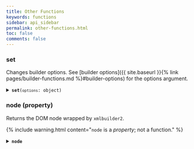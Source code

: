 ```yaml
---
title: Other Functions
keywords: functions
sidebar: api_sidebar
permalink: other-functions.html
toc: false
comments: false
---
```


### set

Changes builder options. See [builder options]({{ site.baseurl }}{% link pages/builder-functions.md %}#builder-options)
for the options argument.

<details markdown="1">
<summary><code><strong>set</strong>(<code>options</code>: object)</code></summary>
<br/>

* `options` - builder options
</details>


### node (property)

Returns the DOM node wrapped by `xmlbuilder2`.

{% include warning.html content="`node` is a _property_; not a function." %}

<details markdown="1">
<summary><code><strong>node</strong></code></summary>
<br/>

For example:

```js
const { create } = require('xmlbuilder2');

const ele = create().ele('http:/example.com', 'root');
console.log(ele.node.namespaceURI); // 'http:/example.com'
```
</details>
